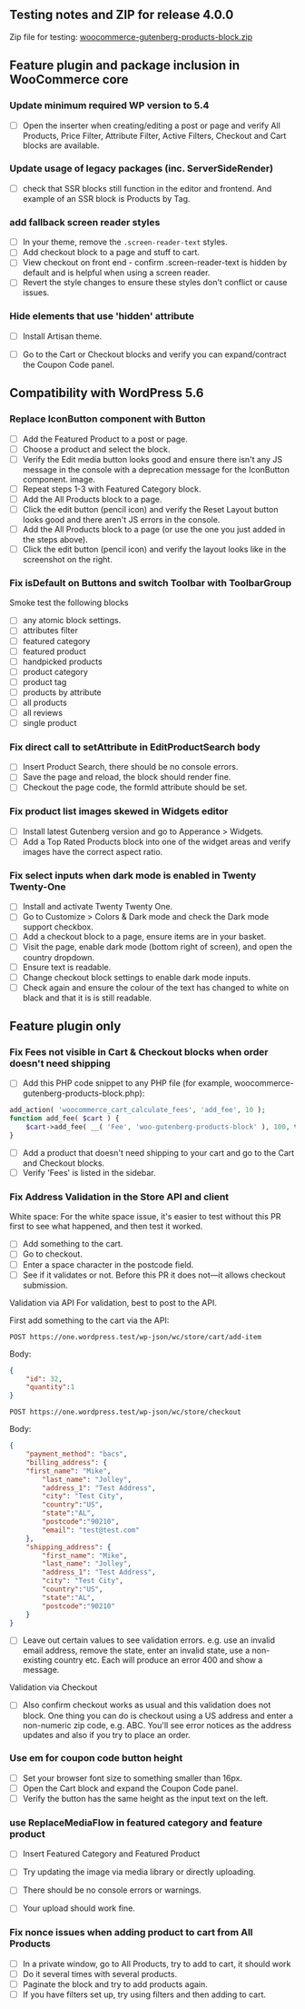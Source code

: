 ## Testing notes and ZIP for release 4.0.0

Zip file for testing: [woocommerce-gutenberg-products-block.zip](https://github.com/woocommerce/woocommerce-gutenberg-products-block/files/5730222/woocommerce-gutenberg-products-block.zip)

## Feature plugin and package inclusion in WooCommerce core

### Update minimum required WP version to 5.4

- [ ] Open the inserter when creating/editing a post or page and verify All Products, Price Filter, Attribute Filter, Active Filters, Checkout and Cart blocks are available.

### Update usage of legacy packages (inc. ServerSideRender)

- [ ] check that SSR blocks still function in the editor and frontend. And example of an SSR block is Products by Tag.


### add fallback screen reader styles

- [ ] In your theme, remove the `.screen-reader-text` styles.
- [ ] Add checkout block to a page and stuff to cart.
- [ ] View checkout on front end - confirm .screen-reader-text is hidden by default and is helpful when using a screen reader.
- [ ] Revert the style changes to ensure these styles don't conflict or cause issues.

### Hide elements that use 'hidden' attribute

- [ ] Install Artisan theme.
- [ ] Go to the Cart or Checkout blocks and verify you can expand/contract the Coupon Code panel.


## Compatibility with WordPress 5.6

### Replace IconButton component with Button

- [ ] Add the Featured Product to a post or page.
- [ ] Choose a product and select the block.
- [ ] Verify the Edit media button looks good and ensure there isn't any JS message in the console with a deprecation message for the IconButton component.
image.
- [ ] Repeat steps 1-3 with Featured Category block.
- [ ] Add the All Products block to a page.
- [ ] Click the edit button (pencil icon) and verify the Reset Layout button looks good and there aren't JS errors in the console.
- [ ] Add the All Products block to a page (or use the one you just added in the steps above).
- [ ] Click the edit button (pencil icon) and verify the layout looks like in the screenshot on the right.

### Fix isDefault on Buttons and switch Toolbar with ToolbarGroup

Smoke test the following blocks
- [ ] any atomic block settings.
- [ ] attributes filter
- [ ] featured category
- [ ] featured product
- [ ] handpicked products
- [ ] product category
- [ ] product tag
- [ ] products by attribute
- [ ] all products
- [ ] all reviews
- [ ] single product

### Fix direct call to setAttribute in EditProductSearch body

- [ ] Insert Product Search, there should be no console errors.
- [ ] Save the page and reload, the block should render fine.
- [ ] Checkout the page code, the formId attribute should be set.

### Fix product list images skewed in Widgets editor

- [ ] Install latest Gutenberg version and go to Apperance > Widgets.
- [ ] Add a Top Rated Products block into one of the widget areas and verify images have the correct aspect ratio.

### Fix select inputs when dark mode is enabled in Twenty Twenty-One

- [ ] Install and activate Twenty Twenty One.
- [ ] Go to Customize > Colors & Dark mode and check the Dark mode support checkbox.
- [ ] Add a checkout block to a page, ensure items are in your basket.
- [ ] Visit the page, enable dark mode (bottom right of screen), and open the country dropdown.
- [ ] Ensure text is readable.
- [ ] Change checkout block settings to enable dark mode inputs.
- [ ] Check again and ensure the colour of the text has changed to white on black and that it is is still readable.

## Feature plugin only

### Fix Fees not visible in Cart & Checkout blocks when order doesn't need shipping

- [ ] Add this PHP code snippet to any PHP file (for example, woocommerce-gutenberg-products-block.php):
```php
add_action( 'woocommerce_cart_calculate_fees', 'add_fee', 10 );
function add_fee( $cart ) {
	$cart->add_fee( __( 'Fee', 'woo-gutenberg-products-block' ), 100, true );
}
```
- [ ] Add a product that doesn't need shipping to your cart and go to the Cart and Checkout blocks.
- [ ] Verify 'Fees' is listed in the sidebar.

### Fix Address Validation in the Store API and client

White space:
For the white space issue, it's easier to test without this PR first to see what happened, and then test it worked.
- [ ] Add something to the cart.
- [ ] Go to checkout.
- [ ] Enter a space character in the postcode field.
- [ ] See if it validates or not. Before this PR it does not—it allows checkout submission.

Validation via API
For validation, best to post to the API.

First add something to the cart via the API:
```
POST https://one.wordpress.test/wp-json/wc/store/cart/add-item
```
Body:
```json
{
	"id": 32,
	"quantity":1
}
```

```
POST https://one.wordpress.test/wp-json/wc/store/checkout
```

Body:
```json
{
	"payment_method": "bacs",
	"billing_address": {
	"first_name": "Mike",
		"last_name": "Jolley",
		"address_1": "Test Address",
		"city": "Test City",
		"country":"US",
		"state":"AL",
		"postcode":"90210",
		"email": "test@test.com"
	},
	"shipping_address": {
		"first_name": "Mike",
		"last_name": "Jolley",
		"address_1": "Test Address",
		"city": "Test City",
		"country":"US",
		"state":"AL",
		"postcode":"90210"
	}
}
```
- [ ] Leave out certain values to see validation errors. e.g. use an invalid email address, remove the state, enter an invalid state, use a non-existing country etc. Each will produce an error 400 and show a message.

Validation via Checkout
- [ ] Also confirm checkout works as usual and this validation does not block. One thing you can do is checkout using a US address and enter a non-numeric zip code, e.g. ABC. You'll see error notices as the address updates and also if you try to place an order.


### Use em for coupon code button height

- [ ] Set your browser font size to something smaller than 16px.
- [ ] Open the Cart block and expand the Coupon Code panel.
- [ ] Verify the button has the same height as the input text on the left.

### use ReplaceMediaFlow in featured category and feature product

- [ ] Insert Featured Category and Featured Product
- [ ] Try updating the image via media library or directly uploading.
- [ ] There should be no console errors or warnings.
- [ ] Your upload should work fine.


### Fix nonce issues when adding product to cart from All Products

- [ ] In a private window, go to All Products, try to add to cart, it should work
- [ ] Do it several times with several products.
- [ ] Paginate the block and try to add products again.
- [ ] If you have filters set up, try using filters and then adding to cart.